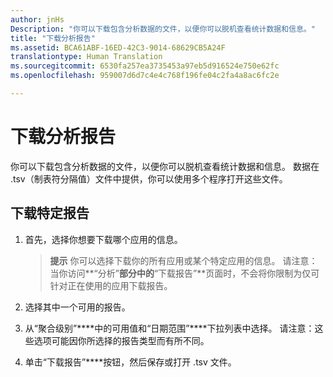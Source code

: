 ```yaml
---
author: jnHs
Description: "你可以下载包含分析数据的文件，以便你可以脱机查看统计数据和信息。"
title: "下载分析报告"
ms.assetid: BCA61ABF-16ED-42C3-9014-68629CB5A24F
translationtype: Human Translation
ms.sourcegitcommit: 6530fa257ea3735453a97eb5d916524e750e62fc
ms.openlocfilehash: 959007d6d7c4e4c768f196fe04c2fa4a8ac6fc2e

---
```


# 下载分析报告


你可以下载包含分析数据的文件，以便你可以脱机查看统计数据和信息。 数据在 .tsv（制表符分隔值）文件中提供，你可以使用多个程序打开这些文件。

## 下载特定报告

1.  首先，选择你想要下载哪个应用的信息。

    > **提示** 你可以选择下载你的所有应用或某个特定应用的信息。 请注意：当你访问**“分析”**部分中的**“下载报告”**页面时，不会将你限制为仅可针对正在使用的应用下载报告。

2.  选择其中一个可用的报告。

3.  从“聚合级别”****中的可用值和“日期范围”****下拉列表中选择。 请注意：这些选项可能因你所选择的报告类型而有所不同。

4.  单击“下载报告”****按钮，然后保存或打开 .tsv 文件。



<!--HONumber=Jun16_HO4-->


